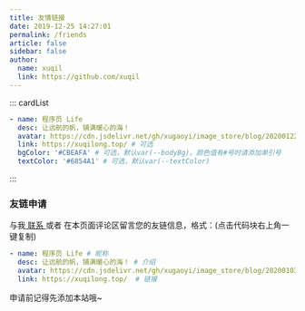 ```yaml
---
title: 友情链接
date: 2019-12-25 14:27:01
permalink: /friends
article: false
sidebar: false
author: 
  name: xuqil
  link: https://github.com/xuqil
---
```



::: cardList
```yaml
- name: 程序员 Life
  desc: 让远航的帆，铺满暖心的海！
  avatar: https://cdn.jsdelivr.net/gh/xugaoyi/image_store/blog/20200122153807.jpg # 可选
  link: https://xuqilong.top/ # 可选
  bgColor: '#CBEAFA' # 可选，默认var(--bodyBg)。颜色值有#号时请添加单引号
  textColor: '#6854A1' # 可选，默认var(--textColor)
```
:::


### 友链申请

与我[ 联系 ](/about/#联系)或者 在本页面评论区留言您的友链信息，格式：(点击代码块右上角一键复制)


```yaml
- name: 程序员 Life # 昵称
  desc: 让远航的帆，铺满暖心的海！ # 介绍
  avatar: https://cdn.jsdelivr.net/gh/xugaoyi/image_store/blog/20200103123203.jpg # 头像
  link: https://xuqilong.top/  # 链接
```

申请前记得先添加本站哦~
